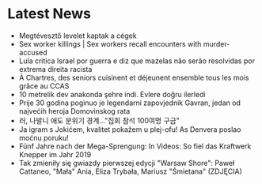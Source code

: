 # Latest News
-  Megtévesztő levelet kaptak a cégek
-  Sex worker killings | Sex workers recall encounters with murder-accused
-  Lula critica Israel por guerra e diz que mazelas não serão resolvidas por extrema direita racista
-  À Chartres, des seniors cuisinent et déjeunent ensemble tous les mois grâce au CCAS
-  10 metrelik dev anakonda şehre indi. Evlere doğru ilerledi
-  Prije 30 godina poginuo je legendarni zapovjednik Gavran, jedan od najvećih heroja Domovinskog rata
-  러, 나발니 애도 분위기 경계…"집회 참석 100여명 구금"
-  Ja igram s Jokićem, kvalitet pokažem u plej-ofu! As Denvera poslao moćnu poruku!
-  Fünf Jahre nach der Mega-Sprengung: In Videos: So fiel das Kraftwerk Knepper im Jahr 2019
-  Tak zmieniły się gwiazdy pierwszej edycji "Warsaw Shore": Paweł Cattaneo, "Mała" Ania, Eliza Trybała, Mariusz "Śmietana" (ZDJĘCIA)
